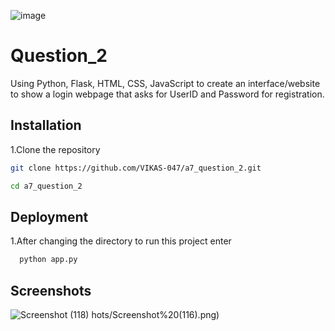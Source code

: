 ![image](https://github.com/user-attachments/assets/393156c2-40c4-45e0-aab1-8d1e5b9b2def)
# Question_2

Using Python, Flask, HTML, CSS, JavaScript to
create an interface/website to show a login webpage that asks for UserID and
Password for registration.




## Installation

1.Clone the repository 

```bash
git clone https://github.com/VIKAS-047/a7_question_2.git
```

```bash
cd a7_question_2
```
    
## Deployment

1.After changing the directory to run this project enter

```bash
  python app.py
```


## Screenshots

![Screenshot (118)](https://github.com/user-attachments/assets/03950be1-6c7c-4631-a8a6-fde4c2c5f1dd)
hots/Screenshot%20(116).png)



